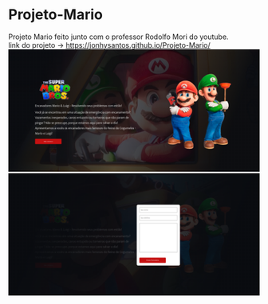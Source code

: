 # Projeto-Mario
Projeto Mario feito junto com o professor Rodolfo Mori do youtube.
<br>
link do projeto -> https://jonhysantos.github.io/Projeto-Mario/
<img src="imagens/projeto-mario.png">
<img src="imagens/projeto-mmario2.png">
